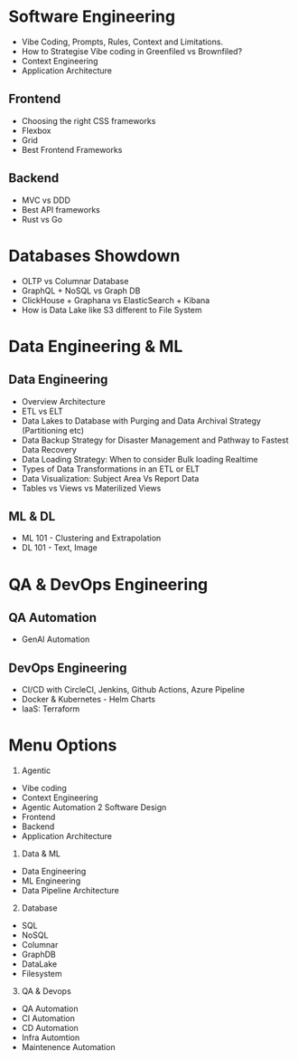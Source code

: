 # Software Engineering
- Vibe Coding, Prompts, Rules, Context and Limitations.
- How to Strategise Vibe coding in Greenfiled vs Brownfiled?
- Context Engineering
- Application Architecture
## Frontend
- Choosing the right CSS frameworks
- Flexbox
- Grid
- Best Frontend Frameworks 
## Backend
- MVC vs DDD
- Best API frameworks
- Rust vs Go

# Databases Showdown
- OLTP vs Columnar Database
- GraphQL + NoSQL vs Graph DB
- ClickHouse + Graphana vs ElasticSearch + Kibana
- How is Data Lake like S3 different to File System


# Data Engineering & ML
## Data Engineering
- Overview Architecture
- ETL vs ELT 
- Data Lakes to Database with Purging and Data Archival Strategy (Partitioning etc)
- Data Backup Strategy for Disaster Management and Pathway to Fastest Data Recovery
- Data Loading Strategy: When to consider Bulk loading  Realtime
- Types of Data Transformations in an ETL or ELT
- Data Visualization: Subject Area Vs Report Data
- Tables vs Views vs Materilized Views
## ML & DL
- ML 101 - Clustering and Extrapolation
- DL 101 - Text, Image

# QA & DevOps Engineering
## QA Automation
- GenAI Automation
## DevOps Engineering
- CI/CD with CircleCI, Jenkins, Github Actions, Azure Pipeline
- Docker & Kubernetes - Helm Charts
- IaaS: Terraform

# Menu Options
1. Agentic
  - Vibe coding
  - Context Engineering
  - Agentic Automation
2 Software Design
  - Frontend
  - Backend
  - Application Architecture
1. Data & ML
  - Data Engineering
  - ML Engineering
  - Data Pipeline Architecture
2. Database
  - SQL
  - NoSQL
  - Columnar
  - GraphDB
  - DataLake
  - Filesystem
3. QA & Devops
  - QA Automation
  - CI Automation
  - CD Automation
  - Infra Automtion
  - Maintenence Automation